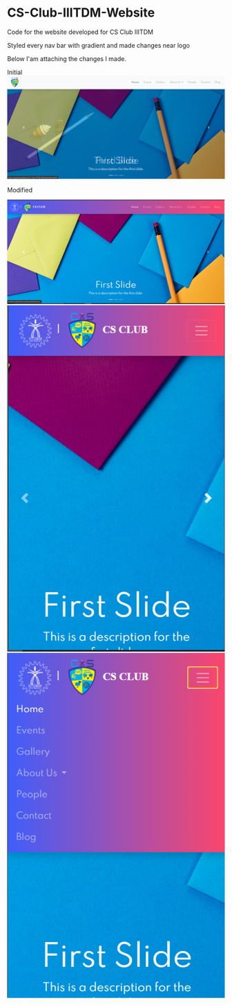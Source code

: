 # CS-Club-IIITDM-Website
Code for the website developed for CS Club IIITDM

Styled every nav bar with gradient and made changes near logo

Below I'am attaching the changes I made.

Initial
<img src="screenshots/initial.png" >

Modified

<img src="screenshots/view1.png" >
<img src="screenshots/view2.png" >
<img src="screenshots/view3.png" >
